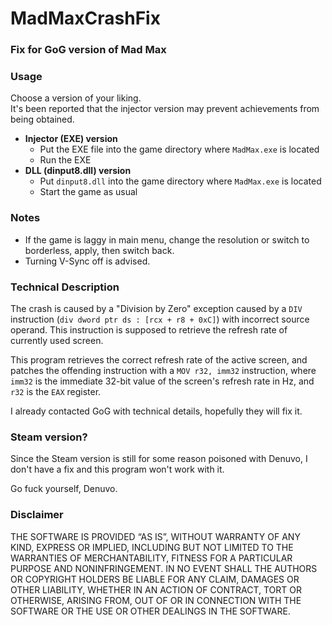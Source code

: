 # MadMaxCrashFix

### Fix for GoG version of Mad Max

### Usage
Choose a version of your liking.  
It's been reported that the injector version may prevent achievements from being obtained.

 * **Injector (EXE) version**
   * Put the EXE file into the game directory where `MadMax.exe` is located
   * Run the EXE
 * **DLL (dinput8.dll) version**
   * Put `dinput8.dll` into the game directory where `MadMax.exe` is located
   * Start the game as usual

### Notes
 * If the game is laggy in main menu, change the resolution or switch to borderless, apply, then switch back.
 * Turning V-Sync off is advised.

### Technical Description

The crash is caused by a "Division by Zero" exception caused by a `DIV` instruction (`div dword ptr ds : [rcx + r8 + 0xC]`) with incorrect source operand.
This instruction is supposed to retrieve the refresh rate of currently used screen.


This program retrieves the correct refresh rate of the active screen, and patches the offending instruction with a `MOV r32, imm32` instruction, where `imm32` is the immediate 32-bit value of the screen's refresh rate in Hz, and `r32` is the `EAX` register.

I already contacted GoG with technical details, hopefully they will fix it.

### Steam version?
Since the Steam version is still for some reason poisoned with Denuvo, I don't have a fix and this program won't work with it.

Go fuck yourself, Denuvo.


### Disclaimer

THE SOFTWARE IS PROVIDED “AS IS”, WITHOUT WARRANTY OF ANY KIND, EXPRESS OR IMPLIED, INCLUDING BUT NOT LIMITED TO THE WARRANTIES OF MERCHANTABILITY, FITNESS FOR A PARTICULAR PURPOSE AND NONINFRINGEMENT. IN NO EVENT SHALL THE AUTHORS OR COPYRIGHT HOLDERS BE LIABLE FOR ANY CLAIM, DAMAGES OR OTHER LIABILITY, WHETHER IN AN ACTION OF CONTRACT, TORT OR OTHERWISE, ARISING FROM, OUT OF OR IN CONNECTION WITH THE SOFTWARE OR THE USE OR OTHER DEALINGS IN THE SOFTWARE.
